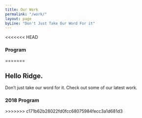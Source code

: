 ```yaml
---
title: Our Work
permalink: "/work/"
layout: page
byLine: "Don't Just Take Our Word For it"
---
```


<<<<<<< HEAD
### Program 
=======
<section id="global-header">
<div class="container">
<div class="row">
<div class="col-md-12">
<div class="block">
<h1>Hello Ridge.</h1>
<p>Don’t just take our word for it. Check out some of our latest work.</p>
</div>
</div>
</div>
</div>
</section>
<section id="portfolio-work">
<div class="container">
<div class="row">
<div class="col-md-12">
<div class="block">

<!---- DO Work Here -->

### <h3>2018 Program</h3>

</div>

</div>
</div>
</div>
</section>
>>>>>>> c171b62b28022fd0fcc68075984fecc3a1d681d3
